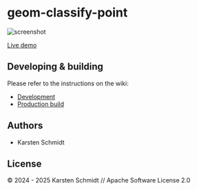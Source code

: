 # geom-classify-point

![screenshot](https://raw.githubusercontent.com/thi-ng/umbrella/develop/assets/examples/geom-classify-point.png)

[Live demo](http://demo.thi.ng/umbrella/geom-classify-point/)

## Developing & building

Please refer to the instructions on the wiki:

- [Development](https://github.com/thi-ng/umbrella/wiki/Development-mode-for-examples-using-thi.ng-meta%E2%80%90css)
- [Production build](https://github.com/thi-ng/umbrella/wiki/Example-build-instructions)

## Authors

- Karsten Schmidt

## License

&copy; 2024 - 2025 Karsten Schmidt // Apache Software License 2.0
